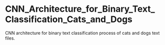 # CNN_Architecture_for_Binary_Text_Classification_Cats_and_Dogs
CNN architecture for binary text classification process of cats and dogs text files.
